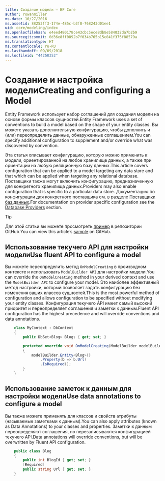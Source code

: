 ```yaml
---
title: Создание модели — EF Core
author: rowanmiller
ms.date: 10/27/2016
ms.assetid: 88253ff3-174e-485c-b3f8-768243d01ee1
uid: core/modeling/index
ms.openlocfilehash: e4eed480178ce43cbc5ece8db8e584032da7b2b9
ms.sourcegitcommit: 0d36e8ff0892b7f034b765b15e041f375f88579a
ms.translationtype: HT
ms.contentlocale: ru-RU
ms.lasthandoff: 09/09/2018
ms.locfileid: "44250352"
---
```

# <a name="creating-and-configuring-a-model"></a><span data-ttu-id="b1937-102">Создание и настройка модели</span><span class="sxs-lookup"><span data-stu-id="b1937-102">Creating and configuring a Model</span></span>

<span data-ttu-id="b1937-103">Entity Framework использует набор соглашений для создания модели на основе формы классов сущностей.</span><span class="sxs-lookup"><span data-stu-id="b1937-103">Entity Framework uses a set of conventions to build a model based on the shape of your entity classes.</span></span> <span data-ttu-id="b1937-104">Вы можете указать дополнительную конфигурацию, чтобы дополнить и (или) переопределить данные, обнаруженные соглашением.</span><span class="sxs-lookup"><span data-stu-id="b1937-104">You can specify additional configuration to supplement and/or override what was discovered by convention.</span></span>

<span data-ttu-id="b1937-105">Эта статья описывает конфигурацию, которую можно применить к модели, ориентированной на любое хранилище данных, а также при ориентации на любую реляционную базу данных.</span><span class="sxs-lookup"><span data-stu-id="b1937-105">This article covers configuration that can be applied to a model targeting any data store and that which can be applied when targeting any relational database.</span></span> <span data-ttu-id="b1937-106">Поставщики также могут включить конфигурацию, предназначенную для конкретного хранилища данных.</span><span class="sxs-lookup"><span data-stu-id="b1937-106">Providers may also enable configuration that is specific to a particular data store.</span></span> <span data-ttu-id="b1937-107">Документацию по конфигурации для конкретного поставщика см. в разделе [Поставщики баз данных](../providers/index.md).</span><span class="sxs-lookup"><span data-stu-id="b1937-107">For documentation on provider specific configuration see the [Database Providers](../providers/index.md) section.</span></span>

> [!TIP]  
> <span data-ttu-id="b1937-108">Для этой статьи вы можете просмотреть [пример](https://github.com/aspnet/EntityFramework.Docs/tree/master/samples) в репозитории GitHub.</span><span class="sxs-lookup"><span data-stu-id="b1937-108">You can view this article’s [sample](https://github.com/aspnet/EntityFramework.Docs/tree/master/samples) on GitHub.</span></span>

## <a name="use-fluent-api-to-configure-a-model"></a><span data-ttu-id="b1937-109">Использование текучего API для настройки модели</span><span class="sxs-lookup"><span data-stu-id="b1937-109">Use fluent API to configure a model</span></span>

<span data-ttu-id="b1937-110">Вы можете переопределить метод `OnModelCreating` в производном контексте и использовать `ModelBuilder API` для настройки модели.</span><span class="sxs-lookup"><span data-stu-id="b1937-110">You can override the `OnModelCreating` method in your derived context and use the `ModelBuilder API` to configure your model.</span></span> <span data-ttu-id="b1937-111">Это наиболее эффективный метод настройки, который позволяет задать конфигурацию без изменения ваших классов сущностей.</span><span class="sxs-lookup"><span data-stu-id="b1937-111">This is the most powerful method of configuration and allows configuration to be specified without modifying your entity classes.</span></span> <span data-ttu-id="b1937-112">Конфигурация текучего API имеет самый высокий приоритет и переопределяет соглашения и заметки к данным.</span><span class="sxs-lookup"><span data-stu-id="b1937-112">Fluent API configuration has the highest precedence and will override conventions and data annotations.</span></span>

<!-- [!code-csharp[Main](samples/core/Modeling/FluentAPI/Samples/Required.cs?range=5-15&highlight=5-10)] -->

``` csharp
    class MyContext : DbContext
    {
        public DbSet<Blog> Blogs { get; set; }

        protected override void OnModelCreating(ModelBuilder modelBuilder)
        {
            modelBuilder.Entity<Blog>()
                .Property(b => b.Url)
                .IsRequired();
        }
    }
```

## <a name="use-data-annotations-to-configure-a-model"></a><span data-ttu-id="b1937-113">Использование заметок к данным для настройки модели</span><span class="sxs-lookup"><span data-stu-id="b1937-113">Use data annotations to configure a model</span></span>

<span data-ttu-id="b1937-114">Вы также можете применять для классов и свойств атрибуты (называемые заметками к данным).</span><span class="sxs-lookup"><span data-stu-id="b1937-114">You can also apply attributes (known as Data Annotations) to your classes and properties.</span></span> <span data-ttu-id="b1937-115">Заметки к данным переопределяют соглашения, но перезаписываются конфигурацией текучего API.</span><span class="sxs-lookup"><span data-stu-id="b1937-115">Data annotations will override conventions, but will be overwritten by Fluent API configuration.</span></span>

<!-- [!code-csharp[Main](samples/core/Modeling/DataAnnotations/Samples/Required.cs?range=11-16&highlight=4)] -->
``` csharp
    public class Blog
    {
        public int BlogId { get; set; }
        [Required]
        public string Url { get; set; }
    }
```
